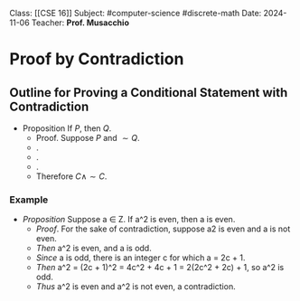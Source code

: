 Class: [[CSE 16]]
Subject: #computer-science #discrete-math 
Date: 2024-11-06
Teacher: **Prof. Musacchio**

# Proof by Contradiction

## Outline for Proving a Conditional Statement with Contradiction

- Proposition If $P$, then $Q$. 
	- Proof. Suppose $P$ and $∼ Q$. 
	- .
	- .
	- .
	- Therefore $C \wedge ∼ C$.

### Example
- *Proposition* Suppose a ∈ Z. If a^2 is even, then a is even. 
	- *Proof*. For the sake of contradiction, suppose a2 is even and a is not even.
	- *Then* a^2 is even, and a is odd. 
	- *Since* a is odd, there is an integer c for which a = 2c + 1. 
	- *Then* a^2 = (2c + 1)^2 = 4c^2 + 4c + 1 = 2(2c^2 + 2c) + 1, so a^2 is odd. 
	- *Thus* a^2 is even and a^2 is not even, a contradiction. 